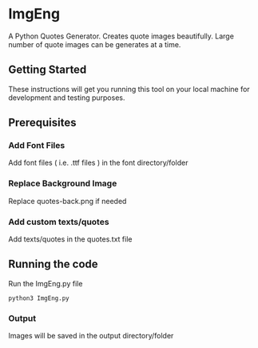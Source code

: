 # ImgEng

A Python Quotes Generator. Creates quote images beautifully. Large number of quote images can be generates at a time.

## Getting Started

These instructions will get you running this tool on your local machine for development and testing purposes. 

## Prerequisites

### Add Font Files

Add font files ( i.e. .ttf files ) in the font directory/folder

### Replace Background Image

Replace quotes-back.png if needed

### Add custom texts/quotes

Add texts/quotes in the quotes.txt file

## Running the code

Run the ImgEng.py file

```
python3 ImgEng.py
```

### Output

Images will be saved in the output directory/folder
